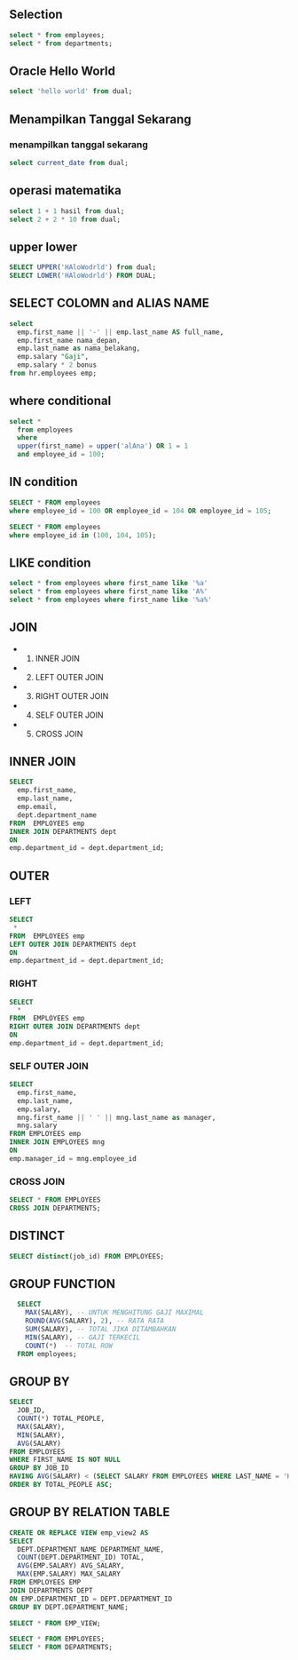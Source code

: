 ## Selection
```sql
select * from employees;
select * from departments;
```

## Oracle Hello World
```sql
select 'hello world' from dual;
```

## Menampilkan Tanggal Sekarang
### menampilkan tanggal sekarang
```sql
select current_date from dual;
```

## operasi matematika 
```sql
select 1 + 1 hasil from dual;
select 2 + 2 * 10 from dual;
```

## upper lower
```sql
SELECT UPPER('HAloWodrld') from dual;
SELECT LOWER('HAloWodrld') FROM DUAL;
```

## SELECT COLOMN and ALIAS NAME
```sql
select 
  emp.first_name || '-' || emp.last_name AS full_name,
  emp.first_name nama_depan, 
  emp.last_name as nama_belakang,
  emp.salary "Gaji",
  emp.salary * 2 bonus
from hr.employees emp;
```

## where conditional
```sql
select * 
  from employees 
  where 
  upper(first_name) = upper('alAna') OR 1 = 1 
  and employee_id = 100;
```

## IN condition
```sql
SELECT * FROM employees
where employee_id = 100 OR employee_id = 104 OR employee_id = 105;

SELECT * FROM employees
where employee_id in (100, 104, 105);
```

## LIKE condition 
```sql
select * from employees where first_name like '%a'
select * from employees where first_name like 'A%'
select * from employees where first_name like '%a%'
```

## JOIN
* 1. INNER JOIN
* 2. LEFT OUTER JOIN
* 3. RIGHT OUTER JOIN
* 4. SELF OUTER JOIN
* 5. CROSS JOIN

## INNER JOIN
```sql
SELECT 
  emp.first_name,
  emp.last_name,
  emp.email,
  dept.department_name
FROM  EMPLOYEES emp 
INNER JOIN DEPARTMENTS dept
ON 
emp.department_id = dept.department_id;
```

## OUTER
### LEFT
```sql
SELECT 
 *
FROM  EMPLOYEES emp 
LEFT OUTER JOIN DEPARTMENTS dept
ON 
emp.department_id = dept.department_id;
```

### RIGHT
```sql
SELECT 
  *
FROM  EMPLOYEES emp 
RIGHT OUTER JOIN DEPARTMENTS dept
ON 
emp.department_id = dept.department_id;
```

### SELF OUTER JOIN
```sql
SELECT 
  emp.first_name,
  emp.last_name,
  emp.salary,
  mng.first_name || ' ' || mng.last_name as manager,
  mng.salary
FROM EMPLOYEES emp
INNER JOIN EMPLOYEES mng
ON
emp.manager_id = mng.employee_id
```

### CROSS JOIN
```sql
SELECT * FROM EMPLOYEES
CROSS JOIN DEPARTMENTS;
```

## DISTINCT
```sql
SELECT distinct(job_id) FROM EMPLOYEES;
```

## GROUP FUNCTION
```sql
  SELECT 
    MAX(SALARY), -- UNTUK MENGHITUNG GAJI MAXIMAL
    ROUND(AVG(SALARY), 2), -- RATA RATA
    SUM(SALARY), -- TOTAL JIKA DITAMBAHKAN
    MIN(SALARY), -- GAJI TERKECIL
    COUNT(*)  -- TOTAL ROW
  FROM employees; 
```

## GROUP BY 
```sql
SELECT 
  JOB_ID,
  COUNT(*) TOTAL_PEOPLE,
  MAX(SALARY),
  MIN(SALARY),
  AVG(SALARY)
FROM EMPLOYEES
WHERE FIRST_NAME IS NOT NULL
GROUP BY JOB_ID
HAVING AVG(SALARY) < (SELECT SALARY FROM EMPLOYEES WHERE LAST_NAME = 'Hunold')
ORDER BY TOTAL_PEOPLE ASC;
```

## GROUP BY RELATION TABLE
```sql
CREATE OR REPLACE VIEW emp_view2 AS
SELECT 
  DEPT.DEPARTMENT_NAME DEPARTMENT_NAME,
  COUNT(DEPT.DEPARTMENT_ID) TOTAL,
  AVG(EMP.SALARY) AVG_SALARY,
  MAX(EMP.SALARY) MAX_SALARY
FROM EMPLOYEES EMP
JOIN DEPARTMENTS DEPT
ON EMP.DEPARTMENT_ID = DEPT.DEPARTMENT_ID
GROUP BY DEPT.DEPARTMENT_NAME;

SELECT * FROM EMP_VIEW;

SELECT * FROM EMPLOYEES;
SELECT * FROM DEPARTMENTS;
```
